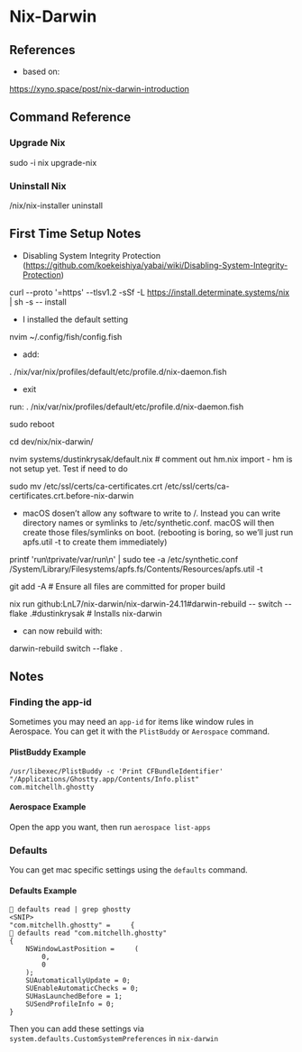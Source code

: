 # Nix-Darwin

## References

- based on:

<https://xyno.space/post/nix-darwin-introduction>

## Command Reference

### Upgrade Nix

sudo -i nix upgrade-nix

### Uninstall Nix

/nix/nix-installer uninstall

## First Time Setup Notes

- Disabling System Integrity Protection (<https://github.com/koekeishiya/yabai/wiki/Disabling-System-Integrity-Protection>)

curl --proto '=https' --tlsv1.2 -sSf -L <https://install.determinate.systems/nix> | sh -s -- install

- I installed the default setting

nvim ~/.config/fish/config.fish

- add:

. /nix/var/nix/profiles/default/etc/profile.d/nix-daemon.fish

- exit

run: . /nix/var/nix/profiles/default/etc/profile.d/nix-daemon.fish

sudo reboot

cd dev/nix/nix-darwin/

nvim systems/dustinkrysak/default.nix # comment out hm.nix import - hm is not setup yet. Test if need to do

sudo mv /etc/ssl/certs/ca-certificates.crt /etc/ssl/certs/ca-certificates.crt.before-nix-darwin

- macOS dosen’t allow any software to write to /. Instead you can write directory names or symlinks to /etc/synthetic.conf.
macOS will then create those files/symlinks on boot. (rebooting is boring, so we’ll just run apfs.util -t to create them immediately)

printf 'run\tprivate/var/run\n' | sudo tee -a /etc/synthetic.conf
/System/Library/Filesystems/apfs.fs/Contents/Resources/apfs.util -t

git add -A # Ensure all files are committed for proper build

nix run github:LnL7/nix-darwin/nix-darwin-24.11#darwin-rebuild -- switch --flake .#dustinkrysak # Installs nix-darwin

- can now rebuild with:

darwin-rebuild switch --flake .

## Notes

### Finding the app-id

Sometimes you may need an `app-id` for items like window rules in Aerospace. You can get it with the `PlistBuddy` or `Aerospace` command.

#### PlistBuddy Example

```
/usr/libexec/PlistBuddy -c 'Print CFBundleIdentifier' "/Applications/Ghostty.app/Contents/Info.plist"
com.mitchellh.ghostty
```

#### Aerospace Example

Open the app you want, then run `aerospace list-apps`

### Defaults

You can get mac specific settings using the `defaults` command.

#### Defaults Example

```shell
 defaults read | grep ghostty
<SNIP>
"com.mitchellh.ghostty" =     {
 defaults read "com.mitchellh.ghostty"
{
    NSWindowLastPosition =     (
        0,
        0
    );
    SUAutomaticallyUpdate = 0;
    SUEnableAutomaticChecks = 0;
    SUHasLaunchedBefore = 1;
    SUSendProfileInfo = 0;
}
```

Then you can add these settings via `system.defaults.CustomSystemPreferences` in `nix-darwin`
